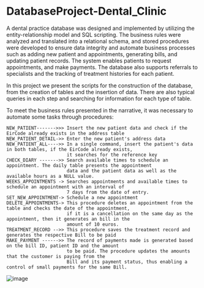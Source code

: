 # DatabaseProject-Dental_Clinic

A dental practice database was designed and implemented by utilizing the entity-relationship model and SQL scripting. The business rules were analyzed and translated into a relational schema, and stored procedures were developed to ensure data integrity and automate business processes such as adding new patient and appointments, generating bills, and updating patient records. The system enables patients to request appointments, and make payments. The database also supports referrals to specialists and the tracking of treatment histories for each patient.


 In this project we present the scripts for the construction of the database,
 from the creation of tables and the insertion of data.
 There are also typical queries in each step and searching for information for each type of table.

 To meet the business rules presented in the narrative, it was necessary to
 automate some tasks through procedures:

    NEW_PATIENT------->>> Insert the new patient data and check if the EirCode already exists in the address table
    NEW_PATIENT_DETAIL->> Enter the new patient's address data
    NEW_PATIENT_ALL---->> In a single command, insert the patient's data in both tables, if the EirCode already exists,
                          it searches for the reference key
    CHECK_DIARY ------->> Search available times to schedule an appointment. The daily table presents the appointment
                          data and the patient data as well as the available hours as a NULL value.
    WEEKS_APPOINTMENTS -> Searches appointments and available times to schedule an appointment with an interval of
                          7 days from the date of entry.
    SET_NEW_APPOINTMENT-> Schedule a new appointment
    DELETE_APPOINTMENTS-> This procedure deletes an appointment from the table and checks the date of the appointment,
                          if it is a cancellation on the same day as the appointment, then it generates an bill in the
                          amount of 10 euros.
    TREATMENT_RECORD -->> This procedure saves the treatment record and generates the respective Bill to be paid
    MAKE_PAYMENT ------>> The record of payments made is generated based on the bill ID, patient ID and the amount
                          to be paid. The procedure updates the amounts that the customer is paying from the
                          Bill and its payment status, thus enabling a control of small payments for the same Bill.

![image](https://user-images.githubusercontent.com/21969268/233992970-0da94bd3-fe03-4714-be30-3879b6a61c8b.png)
